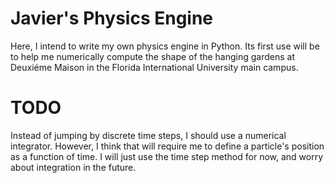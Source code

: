# Javier's Physics Engine

Here, I intend to write my own physics engine in Python. Its first use will be
to help me numerically compute the shape of the hanging gardens at Deuxiéme
Maison in the Florida International University main campus.



# TODO
Instead of jumping by discrete time steps, I should use a numerical
integrator. However, I think that will require me to define a particle's
position as a function of time. I will just use the time step method for now,
and worry about integration in the future.
